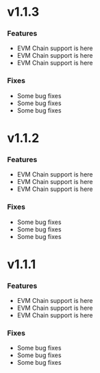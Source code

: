 # v1.1.3

### Features

- EVM Chain support is here
- EVM Chain support is here
- EVM Chain support is here

### Fixes

- Some bug fixes
- Some bug fixes
- Some bug fixes

# v1.1.2

### Features

- EVM Chain support is here
- EVM Chain support is here
- EVM Chain support is here

### Fixes

- Some bug fixes
- Some bug fixes
- Some bug fixes

# v1.1.1

### Features

- EVM Chain support is here
- EVM Chain support is here
- EVM Chain support is here

### Fixes

- Some bug fixes
- Some bug fixes
- Some bug fixes
